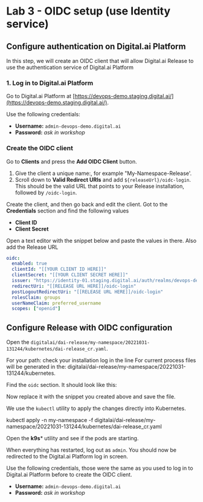 
# Lab 3 - OIDC setup (use Identity service)

## Configure authentication on Digital.ai Platform

In this step, we will create an OIDC client that will allow Digital.ai Release to use the authentication service of Digital.ai Platform

### 1. Log in to Digital.ai Platform

Go to Digital.ai Platform at [https://devops-demo.staging.digital.ai/](https://devops-demo.staging.digital.ai/). 

Use the following credentials:

* **Username:** `admin-devops-demo.digital.ai`  
* **Password:** _ask in workshop_

### Create the OIDC client

Go to **Clients** and press the **Add OIDC Client** button.

1. Give the client a unique name:, for example "My-Namespace-Release'. 
2. Scroll down to **Valid Redirect URIs** and add `${releaseUrl}/oidc-login`. This should be the valid URL that points to your Release installation, followed by `/oidc-login`.

Create the client, and then go back and edit the client. Got to the **Credentials** section and find the following values
  
* **Client ID**
* **Client Secret**

Open a text editor with the snippet below and paste the values in there. Also add the Release URL 

```yaml
oidc:
  enabled: true
  clientId: "[[YOUR CLIENT ID HERE]]"
  clientSecret: "[[YOUR CLIENT SECRET HERE]]"
  issuer: "https://identity-01.staging.digital.ai/auth/realms/devops-demo"
  redirectUri: "[[RELEASE URL HERE]]/oidc-login"
  postLogoutRedirectUri: "[[RELEASE URL HERE]]/oidc-login"
  rolesClaim: groups
  userNameClaim: preferred_username
  scopes: ["openid"]
```

## Configure Release with OIDC configuration

Open the `digitalai/dai-release/my-namespace/20221031-131244/kubernetes/dai-release_cr.yaml`. 

For your path: check your installation log in the line For current process files will be generated in the: digitalai/dai-release/my-namespace/20221031-131244/kubernetes.


Find the `oidc` section. It should look like this:

Now replace it with the snippet you created above and save the file. 


We use the `kubectl` utility to apply the changes directly into Kubernetes. 

kubectl apply -n my-namespace -f digitalai/dai-release/my-namespace/20221031-131244/kubernetes/dai-release_cr.yaml

Open the **k9s*** utility and see if the pods are starting.

When everything has restarted, log out as `admin`. You should now be redirected to the Digital.ai Platform log in screen.

Use the following credentials, those were the same as you used to log in to Digital.ai Platform before to create the OIDC client.

* **Username:** `admin-devops-demo.digital.ai`
* **Password:** _ask in workshop_